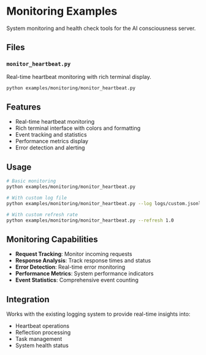 # Monitoring Examples

System monitoring and health check tools for the AI consciousness server.

## Files

### `monitor_heartbeat.py`
Real-time heartbeat monitoring with rich terminal display.
```bash
python examples/monitoring/monitor_heartbeat.py
```

## Features
- Real-time heartbeat monitoring
- Rich terminal interface with colors and formatting
- Event tracking and statistics
- Performance metrics display
- Error detection and alerting

## Usage
```bash
# Basic monitoring
python examples/monitoring/monitor_heartbeat.py

# With custom log file
python examples/monitoring/monitor_heartbeat.py --log logs/custom.jsonl

# With custom refresh rate
python examples/monitoring/monitor_heartbeat.py --refresh 1.0
```

## Monitoring Capabilities
- **Request Tracking**: Monitor incoming requests
- **Response Analysis**: Track response times and status
- **Error Detection**: Real-time error monitoring
- **Performance Metrics**: System performance indicators
- **Event Statistics**: Comprehensive event counting

## Integration
Works with the existing logging system to provide real-time insights into:
- Heartbeat operations
- Reflection processing
- Task management
- System health status